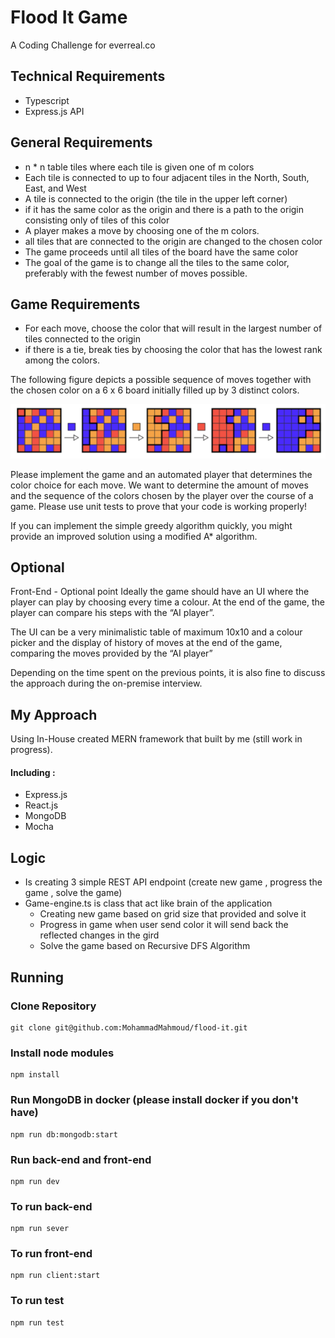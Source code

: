 # Flood It Game

A Coding Challenge for everreal.co

## Technical Requirements

- Typescript
- Express.js API

## General Requirements

- n \* n table tiles where each tile is given one of m colors
- Each tile is connected to up to four adjacent tiles in the North, South, East, and West
- A tile is connected to the origin (the tile in the upper left corner)
- if it has the same color as the origin and there is a path to the origin consisting only of tiles of this color
- A player makes a move by choosing one of the m colors.
- all tiles that are connected to the origin are changed to the chosen color
- The game proceeds until all tiles of the board have the same color
- The goal of the game is to change all the tiles to the same color, preferably with the fewest number of moves possible.

## Game Requirements

- For each move, choose the color that will result in the largest number of tiles connected to the origin
- if there is a tie, break ties by choosing the color that has the lowest rank among the colors.

The following figure depicts a possible sequence of moves together with the chosen color on a 6 x 6 board initially filled up by 3 distinct colors.

![Grid](grid.png)

Please implement the game and an automated player that determines the color choice for each move. We want to determine the amount of moves and the sequence of the colors chosen by the player over the course of a game. Please use unit tests to prove that your code is working properly!

If you can implement the simple greedy algorithm quickly, you might provide an improved solution using a modified A\* algorithm.

## Optional

Front-End - Optional point
Ideally the game should have an UI where the player can play by choosing every time a colour. At the end of the game, the player can compare his steps with the “AI player”.

The UI can be a very minimalistic table of maximum 10x10 and a colour picker and the display of history of moves at the end of the game, comparing the moves provided by the “AI player”

Depending on the time spent on the previous points, it is also fine to discuss the approach during the on-premise interview.

## My Approach

Using In-House created MERN framework that built by me (still work in progress).

#### Including :

- Express.js
- React.js
- MongoDB
- Mocha

## Logic

- Is creating 3 simple REST API endpoint (create new game , progress the game , solve the game)
- Game-engine.ts is class that act like brain of the application
  - Creating new game based on grid size that provided and solve it
  - Progress in game when user send color it will send back the reflected changes in the gird
  - Solve the game based on Recursive DFS Algorithm

## Running

### Clone Repository

```shell
git clone git@github.com:MohammadMahmoud/flood-it.git
```

### Install node modules

```shell
npm install
```

### Run MongoDB in docker (please install docker if you don't have)

```shell
npm run db:mongodb:start
```

### Run back-end and front-end

```shell
npm run dev
```

### To run back-end

```shell
npm run sever
```

### To run front-end

```shell
npm run client:start
```

### To run test

```shell
npm run test
```
